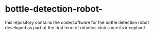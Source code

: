 # bottle-detection-robot-
this repository contains the code/software for the bottle detection robot developed as part of the first term of robotics club since its inception/
